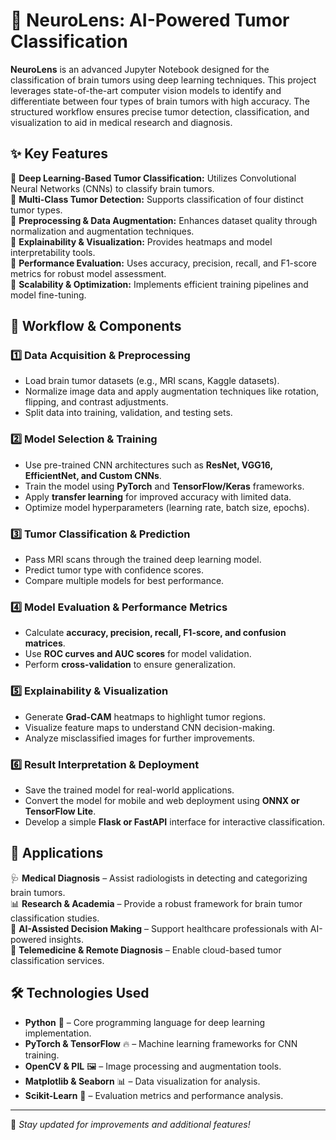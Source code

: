 # 🧠 NeuroLens: AI-Powered Tumor Classification

**NeuroLens** is an advanced Jupyter Notebook designed for the classification of brain tumors using deep learning techniques. This project leverages state-of-the-art computer vision models to identify and differentiate between four types of brain tumors with high accuracy. The structured workflow ensures precise tumor detection, classification, and visualization to aid in medical research and diagnosis.

## ✨ Key Features

🔹 **Deep Learning-Based Tumor Classification:** Utilizes Convolutional Neural Networks (CNNs) to classify brain tumors.  
🔹 **Multi-Class Tumor Detection:** Supports classification of four distinct tumor types.  
🔹 **Preprocessing & Data Augmentation:** Enhances dataset quality through normalization and augmentation techniques.  
🔹 **Explainability & Visualization:** Provides heatmaps and model interpretability tools.  
🔹 **Performance Evaluation:** Uses accuracy, precision, recall, and F1-score metrics for robust model assessment.  
🔹 **Scalability & Optimization:** Implements efficient training pipelines and model fine-tuning.

## 📂 Workflow & Components

### 1️⃣ Data Acquisition & Preprocessing
- Load brain tumor datasets (e.g., MRI scans, Kaggle datasets).  
- Normalize image data and apply augmentation techniques like rotation, flipping, and contrast adjustments.  
- Split data into training, validation, and testing sets.

### 2️⃣ Model Selection & Training
- Use pre-trained CNN architectures such as **ResNet, VGG16, EfficientNet, and Custom CNNs**.  
- Train the model using **PyTorch** and **TensorFlow/Keras** frameworks.  
- Apply **transfer learning** for improved accuracy with limited data.  
- Optimize model hyperparameters (learning rate, batch size, epochs).

### 3️⃣ Tumor Classification & Prediction
- Pass MRI scans through the trained deep learning model.  
- Predict tumor type with confidence scores.  
- Compare multiple models for best performance.

### 4️⃣ Model Evaluation & Performance Metrics
- Calculate **accuracy, precision, recall, F1-score, and confusion matrices**.  
- Use **ROC curves and AUC scores** for model validation.  
- Perform **cross-validation** to ensure generalization.

### 5️⃣ Explainability & Visualization
- Generate **Grad-CAM** heatmaps to highlight tumor regions.  
- Visualize feature maps to understand CNN decision-making.  
- Analyze misclassified images for further improvements.

### 6️⃣ Result Interpretation & Deployment
- Save the trained model for real-world applications.  
- Convert the model for mobile and web deployment using **ONNX or TensorFlow Lite**.  
- Develop a simple **Flask or FastAPI** interface for interactive classification.

## 🎯 Applications

🩺 **Medical Diagnosis** – Assist radiologists in detecting and categorizing brain tumors.  
📊 **Research & Academia** – Provide a robust framework for brain tumor classification studies.  
🚀 **AI-Assisted Decision Making** – Support healthcare professionals with AI-powered insights.  
📡 **Telemedicine & Remote Diagnosis** – Enable cloud-based tumor classification services.

## 🛠 Technologies Used

- **Python** 🐍 – Core programming language for deep learning implementation.  
- **PyTorch & TensorFlow** 🔥 – Machine learning frameworks for CNN training.  
- **OpenCV & PIL** 🖼️ – Image processing and augmentation tools.  
- **Matplotlib & Seaborn** 📊 – Data visualization for analysis.  
- **Scikit-Learn** 🧠 – Evaluation metrics and performance analysis.   

---

🔗 *Stay updated for improvements and additional features!*
